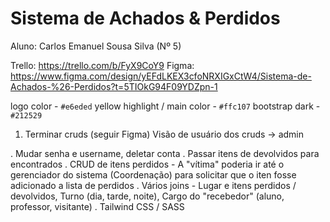 # Sistema de Achados & Perdidos

Aluno: Carlos Emanuel Sousa Silva (Nº 5)

Trello: https://trello.com/b/FyX9CoY9
Figma: https://www.figma.com/design/yEFdLKEX3cfoNRXIGxCtW4/Sistema-de-Achados-%26-Perdidos?t=5TIOkG94F09YDZpn-1

logo color - `#e6eded`
yellow highlight / main color - `#ffc107`
bootstrap dark - `#212529`

1. Terminar cruds (seguir Figma)
   Visão de usuário dos cruds -> admin

. Mudar senha e username, deletar conta
. Passar itens de devolvidos para encontrados
. CRUD de itens perdidos - A "vítima" poderia ir até o gerenciador do sistema (Coordenação) para solicitar que o iten fosse adicionado a lista de perdidos
. Vários joins - Lugar e itens perdidos / devolvidos, Turno (dia, tarde, noite), Cargo do "recebedor" (aluno, professor, visitante)
. Tailwind CSS / SASS

